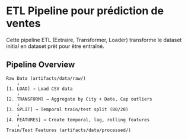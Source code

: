 # ETL Pipeline pour prédiction de ventes

Cette pipeline ETL (Extraire, Transformer, Loader) transforme le dataset initial en dataset prêt pour être entraîné.

## Pipeline Overview

```
Raw Data (artifacts/data/raw/)
    ↓
[1. LOAD] → Load CSV data
    ↓
[2. TRANSFORM] → Aggregate by City + Date, Cap outliers
    ↓
[3. SPLIT] → Temporal train/test split (80/20)
    ↓
[4. FEATURES] → Create temporal, lag, rolling features
    ↓
Train/Test Features (artifacts/data/processed/)
```
